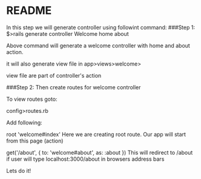 # README

In this step we will generate controller using followint command:
###Step 1:
$>rails generate controller Welcome home about

Above command will generate a welcome controller with home and about action.

it will also generate view file in app>views>welcome>

view file are part of controller's action

###Step 2:
Then create routes for welcome controller

To view routes goto:

config>routes.rb

Add following:

root 'welcome#index' 
Here we are creating root route. Our app will start from this page (action)


get('/about', { to: 'welcome#about', as: :about })
This will redirect to /about if user will type localhost:3000/about in browsers address bars

Lets do it!

